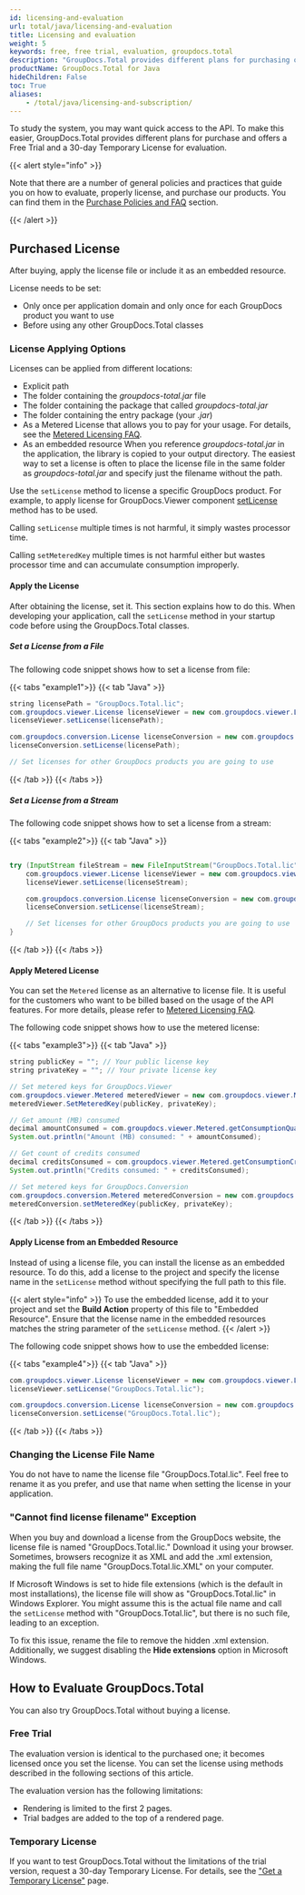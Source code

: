 ```yaml
---
id: licensing-and-evaluation
url: total/java/licensing-and-evaluation
title: Licensing and evaluation
weight: 5
keywords: free, free trial, evaluation, groupdocs.total
description: "GroupDocs.Total provides different plans for purchasing or offers a Free Trial and a 30-day Temporary License for evaluation."
productName: GroupDocs.Total for Java
hideChildren: False
toc: True
aliases:
    - /total/java/licensing-and-subscription/
---
```

To study the system, you may want quick access to the API. To make this easier, GroupDocs.Total provides different plans for purchase and offers a Free Trial and a 30-day Temporary License for evaluation.

{{< alert style="info" >}}

Note that there are a number of general policies and practices that guide you on how to evaluate, properly license, and purchase our products. You can find them in the [Purchase Policies and FAQ](https://purchase.groupdocs.com/policies/) section.

{{< /alert >}}

## Purchased License

After buying, apply the license file or include it as an embedded resource. 

License needs to be set:
- Only once per application domain and only once for each GroupDocs product you want to use
- Before using any other GroupDocs.Total classes
    
### License Applying Options

Licenses can be applied from different locations:

*   Explicit path
*   The folder containing the _groupdocs-total.jar_ file
*   The folder containing the package that called _groupdocs-total.jar_
*   The folder containing the entry package (your _.jar_)
*   As a Metered License that allows you to pay for your usage. For details, see the [Metered Licensing FAQ](https://purchase.groupdocs.com/faqs/licensing/metered/).
*   As an embedded resource
When you reference _groupdocs-total.jar_ in the application, the library is copied to your output directory. The easiest way to set a license is often to place the license file in the same folder as _groupdocs-total.jar_ and specify just the filename without the path.

Use the `setLicense` method to license a specific GroupDocs product. For example, to apply license for GroupDocs.Viewer component [setLicense](https://reference.groupdocs.com/viewer/java/com.groupdocs.viewer/license/#setLicense-java.lang.String-) method has to be used.

Calling `setLicense` multiple times is not harmful, it simply wastes processor time.

Calling `setMeteredKey` multiple times is not harmful either but wastes processor time and can accumulate consumption improperly.

#### Apply the License

After obtaining the license, set it. This section explains how to do this. When developing your application, call the `setLicense` method in your startup code before using the GroupDocs.Total classes.

##### Set a License from a File

The following code snippet shows how to set a license from file:

{{< tabs "example1">}}
{{< tab "Java" >}}

```java
string licensePath = "GroupDocs.Total.lic";
com.groupdocs.viewer.License licenseViewer = new com.groupdocs.viewer.License();
licenseViewer.setLicense(licensePath);

com.groupdocs.conversion.License licenseConversion = new com.groupdocs.conversion.License();
licenseConversion.setLicense(licensePath);

// Set licenses for other GroupDocs products you are going to use

```

{{< /tab >}}
{{< /tabs >}}

##### Set a License from a Stream

The following code snippet shows how to set a license from a stream:

{{< tabs "example2">}}
{{< tab "Java" >}}

```java

try (InputStream fileStream = new FileInputStream("GroupDocs.Total.lic")) {
    com.groupdocs.viewer.License licenseViewer = new com.groupdocs.viewer.License();
    licenseViewer.setLicense(licenseStream);

    com.groupdocs.conversion.License licenseConversion = new com.groupdocs.conversion.License();
    licenseConversion.setLicense(licenseStream);

    // Set licenses for other GroupDocs products you are going to use
}
```

{{< /tab >}}
{{< /tabs >}}

#### Apply Metered License

You can set the `Metered` license as an alternative to license file. It is useful for the customers who want to be billed based on the usage of the API features. For more details, please refer to [Metered Licensing FAQ](https://purchase.groupdocs.com/faqs/licensing/metered/).

The following code snippet shows how to use the metered license:

{{< tabs "example3">}}
{{< tab "Java" >}}
```java
string publicKey = ""; // Your public license key
string privateKey = ""; // Your private license key

// Set metered keys for GroupDocs.Viewer
com.groupdocs.viewer.Metered meteredViewer = new com.groupdocs.viewer.Metered();
meteredViewer.SetMeteredKey(publicKey, privateKey);

// Get amount (MB) consumed
decimal amountConsumed = com.groupdocs.viewer.Metered.getConsumptionQuantity();
System.out.println("Amount (MB) consumed: " + amountConsumed);

// Get count of credits consumed
decimal creditsConsumed = com.groupdocs.viewer.Metered.getConsumptionCredit();
System.out.println("Credits consumed: " + creditsConsumed);

// Set metered keys for GroupDocs.Conversion
com.groupdocs.conversion.Metered meteredConversion = new com.groupdocs.conversion.Metered();
meteredConversion.setMeteredKey(publicKey, privateKey);

```
{{< /tab >}}
{{< /tabs >}}

#### Apply License from an Embedded Resource

Instead of using a license file, you can install the license as an embedded resource. To do this, add a license to the project and specify the license name in the `setLicense` method without specifying the full path to this file.

{{< alert style="info" >}}
To use the embedded license, add it to your project and set the **Build Action** property of this file to "Embedded Resource". Ensure that the license name in the embedded resources matches the string parameter of the `setLicense` method.
{{< /alert >}}

The following code snippet shows how to use the embedded license:

{{< tabs "example4">}}
{{< tab "Java" >}}
```java
com.groupdocs.viewer.License licenseViewer = new com.groupdocs.viewer.License();
licenseViewer.setLicense("GroupDocs.Total.lic");

com.groupdocs.conversion.License licenseConversion = new com.groupdocs.conversion.License();
licenseConversion.setLicense("GroupDocs.Total.lic");
```
{{< /tab >}}
{{< /tabs >}}

### Changing the License File Name

You do not have to name the license file "GroupDocs.Total.lic". Feel free to rename it as you prefer, and use that name when setting the license in your application.

### "Cannot find license filename" Exception

When you buy and download a license from the GroupDocs website, the license file is named "GroupDocs.Total.lic." Download it using your browser. Sometimes, browsers recognize it as XML and add the .xml extension, making the full file name "GroupDocs.Total.lic.XML" on your computer.

If Microsoft Windows is set to hide file extensions (which is the default in most installations), the license file will show as "GroupDocs.Total.lic" in Windows Explorer. You might assume this is the actual file name and call the `setLicense` method with "GroupDocs.Total.lic", but there is no such file, leading to an exception.

To fix this issue, rename the file to remove the hidden .xml extension. Additionally, we suggest disabling the **Hide extensions** option in Microsoft Windows.

## How to Evaluate GroupDocs.Total

You can also try GroupDocs.Total without buying a license.

### Free Trial

The evaluation version is identical to the purchased one; it becomes licensed once you set the license. You can set the license using methods described in the following sections of this article.

The evaluation version has the following limitations:

- Rendering is limited to the first 2 pages.
- Trial badges are added to the top of a rendered page.

### Temporary License

If you want to test GroupDocs.Total without the limitations of the trial version,   request a 30-day Temporary License. For details, see the ["Get a Temporary License"](https://purchase.groupdocs.com/temporary-license/) page.

